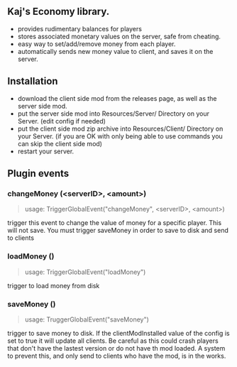 ## Kaj's Economy library.
- provides rudimentary balances for players
- stores associated monetary values on the server, safe from cheating.
- easy way to set/add/remove money from each player.
- automatically sends new money value to client, and saves it on the server.

## Installation
- download the client side mod from the releases page, as well as the server side mod.
- put the server side mod into Resources/Server/ Directory on your Server. (edit config if needed)
- put the client side mod zip archive into Resources/Client/ Directory on your Server. (if you are OK with only being able to use commands you can skip the client side mod)
- restart your server.

## Plugin events
### changeMoney (\<serverID>, \<amount>)
> usage: TriggerGlobalEvent("changeMoney", \<serverID>, \<amount>)

trigger this event to change the value of money for a specific player. This will not save. You must trigger saveMoney in order to save to disk and send to clients

### loadMoney ()
> usage: TriggerGlobalEvent("loadMoney")

trigger to load money from disk

### saveMoney ()
> usage: TruggerGlobalEvent("saveMoney")

trigger to save money to disk. If the clientModInstalled value of the config is set to true it will update all clients. Be careful as this could crash players that don't have the lastest version or do not have th mod loaded. A system to prevent this, and only send to clients who have the mod, is in the works.
